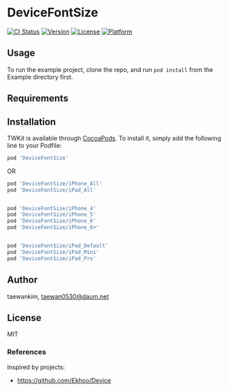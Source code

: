 # DeviceFontSize

[![CI Status](http://img.shields.io/travis/taewankim/DeviceFontSize.svg?style=flat)](https://travis-ci.org/taewankim/DeviceFontSize)
[![Version](https://img.shields.io/cocoapods/v/TWKit.svg?style=flat)](http://cocoapods.org/pods/DeviceFontSize)
[![License](https://img.shields.io/cocoapods/l/TWKit.svg?style=flat)](http://cocoapods.org/pods/DeviceFontSize)
[![Platform](https://img.shields.io/cocoapods/p/TWKit.svg?style=flat)](http://cocoapods.org/pods/DeviceFontSize)

## Usage

To run the example project, clone the repo, and run `pod install` from the Example directory first.

## Requirements

## Installation

TWKit is available through [CocoaPods](http://cocoapods.org). To install
it, simply add the following line to your Podfile:

```ruby
pod 'DeviceFontSize'
```

OR

```ruby
pod 'DeviceFontSize/iPhone_All'
pod 'DeviceFontSize/iPad_All'


pod 'DeviceFontSize/iPhone_4'
pod 'DeviceFontSize/iPhone_5'
pod 'DeviceFontSize/iPhone_6'
pod 'DeviceFontSize/iPhone_6+'


pod 'DeviceFontSize/iPad_Default'
pod 'DeviceFontSize/iPad_Mini'
pod 'DeviceFontSize/iPad_Pro'
```

## Author

taewankim, taewan0530@daum.net

## License

MIT


### References

Inspired by projects: 
- https://github.com/Ekhoo/Device
